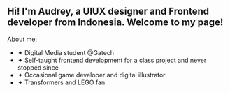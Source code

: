 ## Hi! I'm Audrey, a UIUX designer and Frontend developer from Indonesia. Welcome to my page!
About me:
- ✦ Digital Media student @Gatech
- ✦ Self-taught frontend development for a class project and never stopped since
- ✦ Occasional game developer and digital illustrator
- ✦ Transformers and LEGO fan
